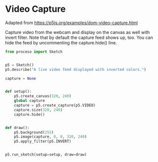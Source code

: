 # Video Capture

Adapted from https://p5js.org/examples/dom-video-capture.html

Capture video from the webcam and display on the canvas as well with invert
filter. Note that by default the capture feed shows up, too. You can hide the
feed by uncommenting the capture.hide() line. 

```python
from proceso import Sketch


p5 = Sketch()
p5.describe("A live video feed displayed with inverted colors.")

capture = None


def setup():
    p5.create_canvas(320, 240)
    global capture
    capture = p5.create_capture(p5.VIDEO)
    capture.size(320, 240)
    capture.hide()


def draw():
    p5.background(255)
    p5.image(capture, 0, 0, 320, 240)
    p5.apply_filter(p5.INVERT)


p5.run_sketch(setup=setup, draw=draw)
```
